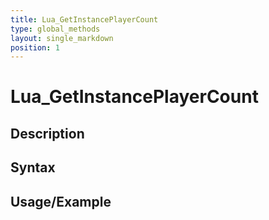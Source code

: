 ```yaml
---
title: Lua_GetInstancePlayerCount
type: global_methods
layout: single_markdown
position: 1
---
```


# Lua_GetInstancePlayerCount

## Description

## Syntax

## Usage/Example


